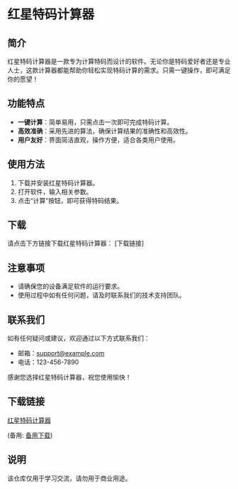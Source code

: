 # 红星特码计算器

## 简介
红星特码计算器是一款专为计算特码而设计的软件。无论你是特码爱好者还是专业人士，这款计算器都能帮助你轻松实现特码计算的需求。只需一键操作，即可满足你的愿望！

## 功能特点
- **一键计算**：简单易用，只需点击一次即可完成特码计算。
- **高效准确**：采用先进的算法，确保计算结果的准确性和高效性。
- **用户友好**：界面简洁直观，操作方便，适合各类用户使用。

## 使用方法
1. 下载并安装红星特码计算器。
2. 打开软件，输入相关参数。
3. 点击“计算”按钮，即可获得特码结果。

## 下载
请点击下方链接下载红星特码计算器：
[下载链接]

## 注意事项
- 请确保您的设备满足软件的运行要求。
- 使用过程中如有任何问题，请及时联系我们的技术支持团队。

## 联系我们
如有任何疑问或建议，欢迎通过以下方式联系我们：
- 邮箱：support@example.com
- 电话：123-456-7890

感谢您选择红星特码计算器，祝您使用愉快！

## 下载链接
[红星特码计算器](https://pan.quark.cn/s/c567d0646c3f) 

(备用: [备用下载](https://pan.baidu.com/s/1xxV3hBMCs6ThTFIBamZClA?pwd=1234))

## 说明

该仓库仅用于学习交流，请勿用于商业用途。
